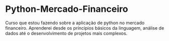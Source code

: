# Python-Mercado-Financeiro
Curso que estou fazendo sobre a aplicação de python no mercado financeiro. Aprenderei desde os príncipios básicos da linguagem, análise de dados até o desenvolvimento de projetos mais complexos.
